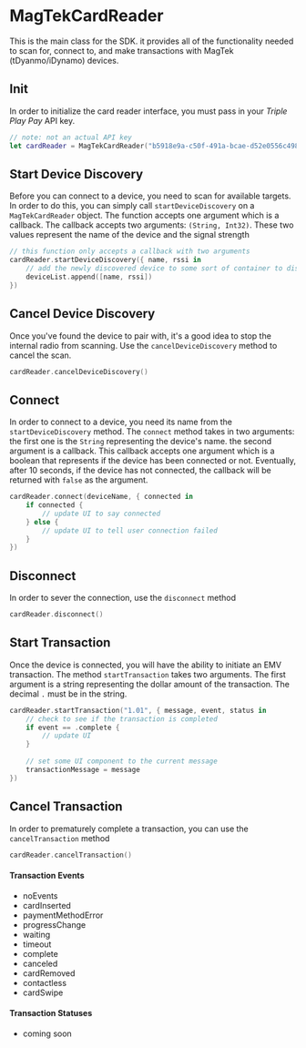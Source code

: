 # MagTekCardReader
This is the main class for the SDK. it provides all of the functionality needed to scan for, connect to, and make transactions with MagTek (tDyanmo/iDynamo) devices.
## Init
In order to initialize the card reader interface, you must pass in your _Triple Play Pay_ API key.
```swift
// note: not an actual API key
let cardReader = MagTekCardReader("b5918e9a-c50f-491a-bcae-d52e0556c498")
```
## Start Device Discovery
Before you can connect to a device, you need to scan for available targets. In order to do this, you can simply call `startDeviceDiscovery` on a `MagTekCardReader` object. The function accepts one argument which is a callback. The callback accepts two arguments: `(String, Int32)`. These two values represent the name of the device and the signal strength
```swift
// this function only accepts a callback with two arguments
cardReader.startDeviceDiscovery({ name, rssi in 
    // add the newly discovered device to some sort of container to display in the UI
    deviceList.append([name, rssi])
})
```
## Cancel Device Discovery
Once you've found the device to pair with, it's a good idea to stop the internal radio from scanning. Use the `cancelDeviceDiscovery` method to cancel the scan.
```swift
cardReader.cancelDeviceDiscovery()
```
## Connect
In order to connect to a device, you need its name from the `startDeviceDiscovery` method. The `connect` method takes in two arguments: the first one is the `String` representing the device's name. the second argument is a callback. This callback accepts one argument which is a boolean that represents if the device has been connected or not. Eventually, after 10 seconds, if the device has not connected, the callback will be returned with `false` as the argument.
```swift
cardReader.connect(deviceName, { connected in
    if connected {
        // update UI to say connected
    } else {
        // update UI to tell user connection failed
    }
})
```
## Disconnect
In order to sever the connection, use the `disconnect` method
```swift
cardReader.disconnect()
```
## Start Transaction
Once the device is connected, you will have the ability to initiate an EMV transaction. The method `startTransaction` takes two arguments. The first argument is a string representing the dollar amount of the transaction. The decimal `.` must be in the string.
```swift
cardReader.startTransaction("1.01", { message, event, status in
    // check to see if the transaction is completed
    if event == .complete {
        // update UI
    }
    
    // set some UI component to the current message
    transactionMessage = message
})
```
## Cancel Transaction
In order to prematurely complete a transaction, you can use the `cancelTransaction` method
```swift
cardReader.cancelTransaction()
```
#### Transaction Events
- noEvents
- cardInserted
- paymentMethodError
- progressChange
- waiting
- timeout
- complete
- canceled
- cardRemoved
- contactless
- cardSwipe
#### Transaction Statuses
- coming soon

